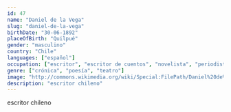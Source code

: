 ```yaml
---
id: 47
name: "Daniel de la Vega"
slug: "daniel-de-la-vega"
birthDate: "30-06-1892"
placeOfBirth: "Quilpué"
gender: "masculino"
country: "Chile"
languages: ["español"]
occupation: ["escritor", "escritor de cuentos", "novelista", "periodista", "poeta"]
genre: ["crónica", "poesía", "teatro"]
image: "http://commons.wikimedia.org/wiki/Special:FilePath/Daniel%20de%20la%20Vega%2C%201892-1971.jpg"
description: "escritor chileno"
---
```


escritor chileno

